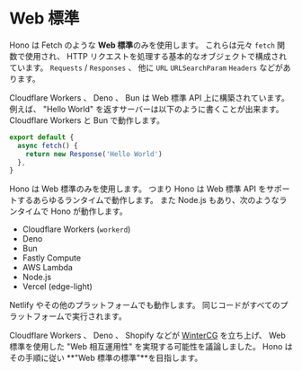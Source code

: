 # Web 標準

Hono は Fetch のような **Web 標準**のみを使用します。
これらは元々 `fetch` 関数で使用され、 HTTP リクエストを処理する基本的なオブジェクトで構成されています。
`Requests` / `Responses` 、 他に `URL` `URLSearchParam` `Headers` などがあります。

Cloudflare Workers 、 Deno 、 Bun は Web 標準 API 上に構築されています。
例えば、 "Hello World" を返すサーバーは以下のように書くことが出来ます。 Cloudflare Workers と Bun で動作します。

```ts
export default {
  async fetch() {
    return new Response('Hello World')
  },
}
```

Hono は Web 標準のみを使用します。 つまり Hono は Web 標準 API をサポートするあらゆるランタイムで動作します。
また Node.js もあり、次のようなランタイムで Hono が動作します。

- Cloudflare Workers (`workerd`)
- Deno
- Bun
- Fastly Compute
- AWS Lambda
- Node.js
- Vercel (edge-light)

Netlify やその他のプラットフォームでも動作します。
同じコードがすべてのプラットフォームで実行されます。

Cloudflare Workers 、 Deno 、 Shopify などが [WinterCG](https://wintercg.org) を立ち上げ、 Web 標準を使用した "Web 相互運用性" を実現する可能性を議論しました。
Hono はその手順に従い **"Web 標準の標準"**を目指します。
